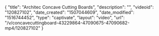 {
    "title": "Architec Concave Cutting Boards",
    "description": "",
    "videoid": "120827102",
    "date_created": "1507044609",
    "date_modified": "1516744452",
    "type": "captivate",
    "layout": "video",
    "url": "\/v\/concavecuttingboard-43229864-47090675-47090682-mp4\/120827102"
}